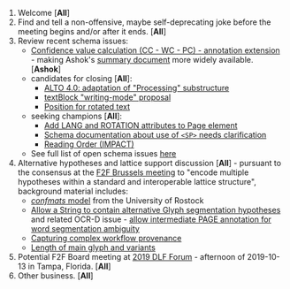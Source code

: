 1. Welcome [**All**]
2. Find and tell a non-offensive, maybe self-deprecating joke before the meeting begins and/or after it ends. [**All**]
3. Review recent schema issues:
   * [Confidence value calculation (CC - WC - PC) - annotation extension](https://github.com/altoxml/schema/issues/23) - making Ashok's [summary document](https://docs.google.com/document/d/1JkbqfEb8pkwTdMSyjXJRfdpshlWoVbFn47uYfqB4O_Q) more widely available. [**Ashok**]
   * candidates for closing [**All**]:
      * [ALTO 4.0: adaptation of "Processing" substructure](https://github.com/altoxml/schema/issues/52) 
      * [textBlock "writing-mode" proposal](https://github.com/altoxml/schema/issues/12)
      * [Position for rotated text](https://github.com/altoxml/schema/issues/59)
   * seeking champions [**All**]: 
      * [Add LANG and ROTATION attributes to Page element](https://github.com/altoxml/schema/issues/55)
      * [Schema documentation about use of `<SP>` needs clarification](https://github.com/altoxml/schema/issues/54)
      * [Reading Order (IMPACT)](https://github.com/altoxml/schema/issues/18)
   * See full list of open schema issues [here](https://github.com/altoxml/schema/issues)
4. Alternative hypotheses and lattice support discussion [**All**] -  pursuant to the consensus at the [F2F Brussels meeting](https://github.com/altoxml/board/blob/gh-pages/minutes/2019-05-07%20ALTO%20Board%20Meeting%20Minutes.md) to "encode multiple hypotheses within a standard and interoperable lattice structure", background material includes:
   * [_confmats_ model](https://github.com/CITlabRostock/CITlabConfMat) from the University of Rostock
   * [Allow a String to contain alternative Glyph segmentation hypotheses](https://github.com/altoxml/schema/issues/57) and related OCR-D issue - [allow intermediate PAGE annotation for word segmentation ambiguity](https://github.com/OCR-D/spec/issues/72)
   * [Capturing complex workflow provenance](https://github.com/altoxml/schema/issues/47)
   * [Length of main glyph and variants](https://github.com/altoxml/schema/issues/44)
5. Potential F2F Board meeting at [2019 DLF Forum](https://forum2019.diglib.org/) - afternoon of 2019-10-13 in Tampa, Florida. [**All**]
6. Other business. [**All**]
